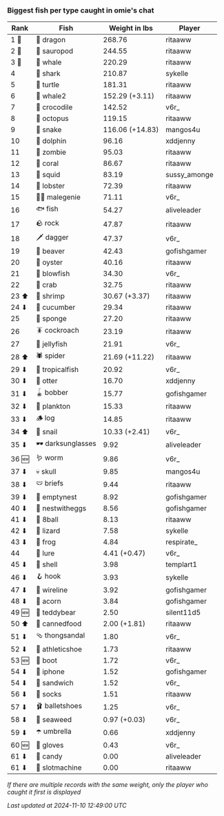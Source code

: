 ### Biggest fish per type caught in omie's chat
| Rank | Fish | Weight in lbs | Player |
|------|--------|-----------|---------|
| 1 🥇  | 🐉 dragon | 268.76 | ritaaww |
| 2 🥈  | 🦕 sauropod | 244.55 | ritaaww |
| 3 🥉  | 🐳 whale | 220.29 | ritaaww |
| 4  | 🦈 shark | 210.87 | sykelle |
| 5  | 🐢 turtle | 181.31 | ritaaww |
| 6  | 🐋 whale2 | 152.29 (+3.11) | ritaaww |
| 7  | 🐊 crocodile | 142.52 | v6r_ |
| 8  | 🐙 octopus | 119.15 | ritaaww |
| 9  | 🐍 snake | 116.06 (+14.83) | mangos4u |
| 10  | 🐬 dolphin | 96.16 | xddjenny |
| 11  | 🧟 zombie | 95.03 | ritaaww |
| 12  | 🪸 coral | 86.67 | ritaaww |
| 13  | 🦑 squid | 83.19 | sussy_amonge |
| 14  | 🦞 lobster | 72.39 | ritaaww |
| 15  | 🧞‍♂ malegenie | 71.11 | v6r_ |
| 16  | 🐟 fish | 54.27 | aliveleader |
| 17  | 🪨 rock | 47.87 | ritaaww |
| 18  | 🗡️ dagger | 47.37 | v6r_ |
| 19  | 🦫 beaver | 42.43 | gofishgamer |
| 20  | 🦪 oyster | 40.16 | ritaaww |
| 21  | 🐡 blowfish | 34.30 | v6r_ |
| 22  | 🦀 crab | 32.75 | ritaaww |
| 23 ⬆ | 🦐 shrimp | 30.67 (+3.37) | ritaaww |
| 24 ⬇ | 🥒 cucumber | 29.34 | ritaaww |
| 25  | 🧽 sponge | 27.20 | ritaaww |
| 26  | 🪳 cockroach | 23.19 | ritaaww |
| 27  | 🪼 jellyfish | 21.91 | v6r_ |
| 28 ⬆ | 🕷️ spider | 21.69 (+11.22) | ritaaww |
| 29 ⬇ | 🐠 tropicalfish | 20.92 | v6r_ |
| 30 ⬇ | 🦦 otter | 16.70 | xddjenny |
| 31 ⬇ | 🪀 bobber | 15.77 | gofishgamer |
| 32 ⬇ | 🦠 plankton | 15.33 | ritaaww |
| 33 ⬇ | 🪵 log | 14.85 | ritaaww |
| 34 ⬆ | 🐌 snail | 10.33 (+2.41) | v6r_ |
| 35 ⬇ | 🕶️ darksunglasses | 9.92 | aliveleader |
| 36 🆕 | 🪱 worm | 9.86 | v6r_ |
| 37 ⬇ | 💀 skull | 9.85 | mangos4u |
| 38 ⬇ | 🩲 briefs | 9.44 | ritaaww |
| 39 ⬇ | 🪹 emptynest | 8.92 | gofishgamer |
| 40 ⬇ | 🪺 nestwitheggs | 8.56 | gofishgamer |
| 41 ⬇ | 🎱 8ball | 8.13 | ritaaww |
| 42 ⬇ | 🦎 lizard | 7.58 | sykelle |
| 43 ⬇ | 🐸 frog | 4.84 | respirate_ |
| 44  | 🎏 lure | 4.41 (+0.47) | v6r_ |
| 45 ⬇ | 🐚 shell | 3.98 | templart1 |
| 46 ⬇ | 🪝 hook | 3.93 | sykelle |
| 47 ⬇ | 🧵 wireline | 3.92 | gofishgamer |
| 48 ⬇ | 🌰 acorn | 3.84 | gofishgamer |
| 49 🆕 | 🧸 teddybear | 2.50 | silent11d5 |
| 50 ⬆ | 🥫 cannedfood | 2.00 (+1.81) | ritaaww |
| 51 ⬇ | 🩴 thongsandal | 1.80 | v6r_ |
| 52 ⬇ | 👟 athleticshoe | 1.73 | ritaaww |
| 53 🆕 | 👢 boot | 1.72 | v6r_ |
| 54 ⬇ | 📱 iphone | 1.52 | gofishgamer |
| 54 ⬇ | 🥪 sandwich | 1.52 | v6r_ |
| 56 ⬇ | 🧦 socks | 1.51 | ritaaww |
| 57 ⬇ | 🩰 balletshoes | 1.25 | v6r_ |
| 58 ⬇ | 🌿 seaweed | 0.97 (+0.03) | v6r_ |
| 59 ⬇ | ☂️ umbrella | 0.66 | xddjenny |
| 60 🆕 | 🧤 gloves | 0.43 | v6r_ |
| 61 ⬇ | 🍬 candy | 0.00 | aliveleader |
| 61 ⬇ | 🎰 slotmachine | 0.00 | ritaaww |

_If there are multiple records with the same weight, only the player who caught it first is displayed_

_Last updated at 2024-11-10 12:49:00 UTC_